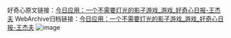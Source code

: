 好奇心原文链接：[今日应用：一个不需要灯光的影子游戏_游戏_好奇心日报-王杰夫](https://www.qdaily.com/articles/5533.html)
WebArchive归档链接：[今日应用：一个不需要灯光的影子游戏_游戏_好奇心日报-王杰夫](http://web.archive.org/web/20181009091424/http://www.qdaily.com:80/articles/5533.html)
![image](http://ww3.sinaimg.cn/large/007d5XDply1g3w8or8b6zj30u03jctz7)